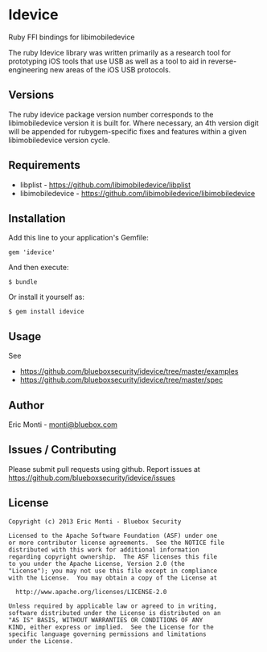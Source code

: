 # Idevice

Ruby FFI bindings for libimobiledevice

The ruby Idevice library was written primarily as a research tool for
prototyping iOS tools that use USB as well as a tool to aid in 
reverse-engineering new areas of the iOS USB protocols.

## Versions

The ruby idevice package version number corresponds to the libimobiledevice
version it is built for. Where necessary, an 4th version digit will be
appended for rubygem-specific fixes and features within a given
libimobiledevice version cycle.

## Requirements

- libplist - https://github.com/libimobiledevice/libplist
- libimobiledevice - https://github.com/libimobiledevice/libimobiledevice

## Installation

Add this line to your application's Gemfile:

    gem 'idevice'

And then execute:

    $ bundle

Or install it yourself as:

    $ gem install idevice

## Usage

See 

- https://github.com/blueboxsecurity/idevice/tree/master/examples
- https://github.com/blueboxsecurity/idevice/tree/master/spec

## Author

Eric Monti - monti@bluebox.com


## Issues / Contributing

Please submit pull requests using github.
Report issues at https://github.com/blueboxsecurity/idevice/issues


## License

    Copyright (c) 2013 Eric Monti - Bluebox Security

    Licensed to the Apache Software Foundation (ASF) under one
    or more contributor license agreements.  See the NOTICE file
    distributed with this work for additional information
    regarding copyright ownership.  The ASF licenses this file
    to you under the Apache License, Version 2.0 (the
    "License"); you may not use this file except in compliance
    with the License.  You may obtain a copy of the License at

      http://www.apache.org/licenses/LICENSE-2.0

    Unless required by applicable law or agreed to in writing,
    software distributed under the License is distributed on an
    "AS IS" BASIS, WITHOUT WARRANTIES OR CONDITIONS OF ANY
    KIND, either express or implied.  See the License for the
    specific language governing permissions and limitations
    under the License.


